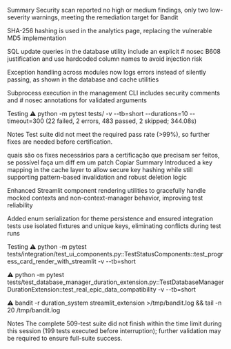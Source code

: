 Summary
Security scan reported no high or medium findings, only two low-severity warnings, meeting the remediation target for Bandit

SHA-256 hashing is used in the analytics page, replacing the vulnerable MD5 implementation

SQL update queries in the database utility include an explicit # nosec B608 justification and use hardcoded column names to avoid injection risk

Exception handling across modules now logs errors instead of silently passing, as shown in the database and cache utilities

Subprocess execution in the management CLI includes security comments and # nosec annotations for validated arguments

Testing
⚠️ python -m pytest tests/ -v --tb=short --durations=10 --timeout=300 (22 failed, 2 errors, 483 passed, 2 skipped; 344.08s)

Notes
Test suite did not meet the required pass rate (>99%), so further fixes are needed before certification.

quais são os fixes necessários para a certificação que precisam ser feitos, se possível faça um diff em um patch
Copiar
Summary
Introduced a key mapping in the cache layer to allow secure key hashing while still supporting pattern-based invalidation and robust deletion logic

Enhanced Streamlit component rendering utilities to gracefully handle mocked contexts and non-context-manager behavior, improving test reliability

Added enum serialization for theme persistence and ensured integration tests use isolated fixtures and unique keys, eliminating conflicts during test runs

Testing
⚠️ python -m pytest tests/integration/test_ui_components.py::TestStatusComponents::test_progress_card_render_with_streamlit -v --tb=short

⚠️ python -m pytest tests/test_database_manager_duration_extension.py::TestDatabaseManagerDurationExtension::test_real_epic_data_compatibility -v --tb=short

⚠️ bandit -r duration_system streamlit_extension >/tmp/bandit.log && tail -n 20 /tmp/bandit.log

Notes
The complete 509-test suite did not finish within the time limit during this session (199 tests executed before interruption); further validation may be required to ensure full-suite success.